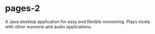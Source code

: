 pages-2
=======

A Java desktop application for easy and flexible monoming.  Plays nicely with other monome and audio applications.
